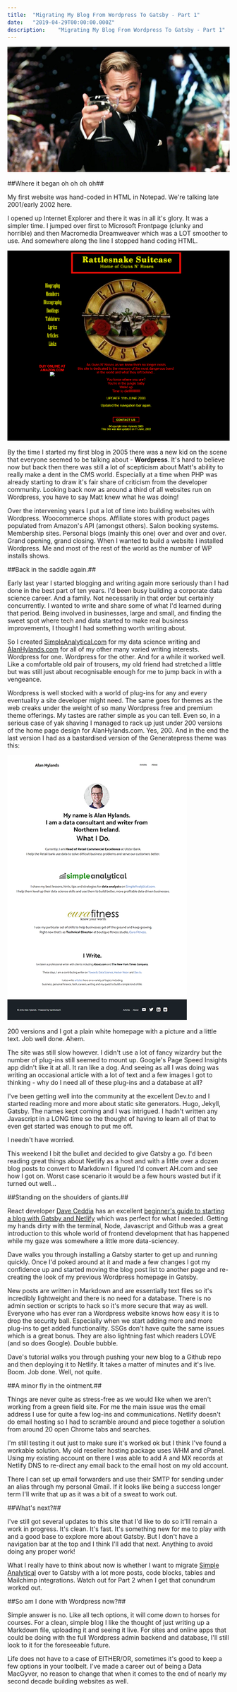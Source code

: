 ```yaml
---
title:  "Migrating My Blog From Wordpress To Gatsby - Part 1"
date:   "2019-04-29T00:00:00.000Z"
description:    "Migrating My Blog From Wordpress To Gatsby - Part 1"
---
```

![Leonardo DiCaprio as Gatsby](./leo-gatsby.jpg)

##Where it began oh oh oh oh##

My first website was hand-coded in HTML in Notepad. We're talking late 2001/early 2002 here.

I opened up Internet Explorer and there it was in all it's glory. It was a simpler time. I jumped over first to Microsoft Frontpage (clunky and horrible) and then Macromedia Dreamweaver which was a LOT smoother to use. And somewhere along the line I stopped hand coding HTML.

![My first website in 2003](./rattlesnake_suitcase2003.png)

By the time I started my first blog in 2005 there was a new kid on the scene that everyone seemed to be talking about - **Wordpress**. It's hard to believe now but back then there was still a lot of scepticism about Matt's ability to really make a dent in the CMS world. Especially at a time when PHP was already starting to draw it's fair share of criticism from the developer community. Looking back now as around a third of all websites run on Wordpress, you have to say Matt knew what he was doing!

Over the intervening years I put a lot of time into building websites with Wordpress. Woocommerce shops. Affiliate stores with product pages populated from Amazon's API (amongst others). Salon booking systems. Membership sites. Personal blogs (mainly this one) over and over and over. Grand opening, grand closing. When I wanted to build a website I installed Wordpress. Me and most of the rest of the world as the number of WP installs shows.

##Back in the saddle again.##

Early last year I started blogging and writing again more seriously than I had done in the best part of ten years. I'd been busy building a corporate data science career. And a family. Not necessarily in that order but certainly concurrently. I wanted to write and share some of what I'd learned during that period. Being involved in businesses, large and small, and finding the sweet spot where tech and data started to make real business improvements, I thought I had something worth writing about.

So I created [SimpleAnalytical.com](https://simpleanalytical.com) for my data science writing and [AlanHylands.com](https://www.alanhylands.com) for all of my other many varied writing interests. Wordpress for one. Wordpress for the other. And for a while it worked well. Like a comfortable old pair of trousers, my old friend had stretched a little but was still just about recognisable enough for me to jump back in with a vengeance.

Wordpress is well stocked with a world of plug-ins for any and every eventuality a site developer might need. The same goes for themes as the web creaks under the weight of so many Wordpress free and premium theme offerings. My tastes are rather simple as you can tell. Even so, in a serious case of yak shaving I managed to rack up just under 200 versions of the home page design for AlanHylands.com. Yes, 200. And in the end the last version I had as a bastardised version of the Generatepress theme was this:

![AlanHylands.com on Wordpress](./ah_wp_20190429_400Wx600H.png)

200 versions and I got a plain white homepage with a picture and a little text. Job well done. Ahem.

The site was still slow however. I didn't use a lot of fancy wizardry but the number of plug-ins still seemed to mount up. Google's Page Speed Insights app didn't like it at all. It ran like a dog. And seeing as all I was doing was writing an occasional article with a lot of text and a few images I got to thinking - why do I need all of these plug-ins and a database at all?

I've been getting well into the community at the excellent Dev.to and I started reading more and more about static site generators. Hugo, Jekyll, Gatsby. The names kept coming and I was intrigued. I hadn't written any Javascript in a LONG time so the thought of having to learn all of that to even get started was enough to put me off.

I needn't have worried.

This weekend I bit the bullet and decided to give Gatsby a go. I'd been reading great things about Netlify as a host and with a little over a dozen blog posts to convert to Markdown I figured I'd convert AH.com and see how I got on. Worst case scenario it would be a few hours wasted but if it turned out well...

##Standing on the shoulders of giants.##

React developer [Dave Ceddia](https://daveceddia.com/) has an excellent [beginner's guide to starting a blog with Gatsby and Netlify](https://daveceddia.com/start-blog-gatsby-netlify/) which was perfect for what I needed. Getting my hands dirty with the terminal, Node, Javascript and Github was a great introduction to this whole world of frontend development that has happened while my gaze was somewhere a little more data-sciencey.

Dave walks you through installing a Gatsby starter to get up and running quickly. Once I'd poked around at it and made a few changes I got my confidence up and started moving the blog post list to another page and re-creating the look of my previous Wordpress homepage in Gatsby.

New posts are written in Markdown and are essentially text files so it's incredibly lightweight and there is no need for a database. There is no admin section or scripts to hack so it's more secure that way as well. Everyone who has ever ran a Wordpress website knows how easy it is to drop the security ball. Especially when we start adding more and more plug-ins to get added functionality. SSGs don't have quite the same issues which is a great bonus. They are also lightning fast which readers LOVE (and so does Google). Double bubble.

Dave's tutorial walks you through pushing your new blog to a Github repo and then deploying it to Netlify. It takes a matter of minutes and it's live. Boom. Job done. Well, not quite.

##A minor fly in the ointment.##

Things are never quite as stress-free as we would like when we aren't working from a green field site. For me the main issue was the email address I use for quite a few log-ins and communications. Netlify doesn't do email hosting so I had to scramble around and piece together a solution from around 20 open Chrome tabs and searches.

I'm still testing it out just to make sure it's worked ok but I think I've found a workable solution. My old reseller hosting package uses WHM and cPanel. Using my existing account on there I was able to add A and MX records at Netlify DNS to re-direct any email back to the email host on my old account.

There I can set up email forwarders and use their SMTP for sending under an alias through my personal Gmail. If it looks like being a success longer term I'll write that up as it was a bit of a sweat to work out.

##What's next?##

I've still got several updates to this site that I'd like to do so it'lll remain a work in progress. It's clean. It's fast. It's something new for me to play with and a good base to explore more about Gatsby. But I don't have a navigation bar at the top and I think I'll add that next. Anything to avoid doing any proper work!

What I really have to think about now is whether I want to migrate [Simple Analytical](https://simpleanalytical.com) over to Gatsby with a lot more posts, code blocks, tables and Mailchimp integrations. Watch out for Part 2 when I get that conundrum worked out.

##So am I done with Wordpress now?##

Simple answer is no. Like all tech options, it will come down to horses for courses. For a clean, simple blog I like the thought of just writing up a Markdown file, uploading it and seeing it live. For sites and online apps that could be doing with the full Wordpress admin backend and database, I'll still look to it for the foreseeable future.

Life does not have to a case of EITHER/OR, sometimes it's good to keep a few options in your toolbelt. I've made a career out of being a Data MacGyver, no reason to change that when it comes to the end of nearly my second decade building websites as well.